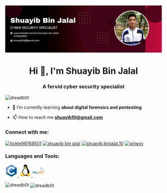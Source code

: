 ![logo](https://github.com/dreadb0t/dreadb0t/blob/main/Black%20and%20Red%20Gradient%20Professional%20LinkedIn%20Banner.png)
<h1 align="center">Hi 👋, I'm Shuayib Bin Jalal</h1>
<h3 align="center">A fervid cyber security specialist</h3>

<p align="left"> <img src="https://komarev.com/ghpvc/?username=dreadb0t&label=Profile%20views&color=0e75b6&style=flat" alt="dreadb0t" /> </p>

- 🌱 I’m currently learning **about digital forensics and pentesting**

- 📫 How to reach me **shuayib10@gmail.com**

<h3 align="left">Connect with me:</h3>
<p align="left">
<a href="https://twitter.com/tickle99768501" target="blank"><img align="center" src="https://raw.githubusercontent.com/rahuldkjain/github-profile-readme-generator/master/src/images/icons/Social/twitter.svg" alt="tickle99768501" height="30" width="40" /></a>
<a href="https://linkedin.com/in/shuayib bin jalal" target="blank"><img align="center" src="https://raw.githubusercontent.com/rahuldkjain/github-profile-readme-generator/master/src/images/icons/Social/linked-in-alt.svg" alt="shuayib bin jalal" height="30" width="40" /></a>
<a href="https://fb.com/shuayib.binjalal.10" target="blank"><img align="center" src="https://raw.githubusercontent.com/rahuldkjain/github-profile-readme-generator/master/src/images/icons/Social/facebook.svg" alt="shuayib.binjalal.10" height="30" width="40" /></a>
<a href="https://instagram.com/qrlwxv" target="blank"><img align="center" src="https://raw.githubusercontent.com/rahuldkjain/github-profile-readme-generator/master/src/images/icons/Social/instagram.svg" alt="qrlwxv" height="30" width="40" /></a>
</p>

<h3 align="left">Languages and Tools:</h3>
<p align="left"> <a href="https://www.cprogramming.com/" target="_blank" rel="noreferrer"> <img src="https://raw.githubusercontent.com/devicons/devicon/master/icons/c/c-original.svg" alt="c" width="40" height="40"/> </a> <a href="https://www.linux.org/" target="_blank" rel="noreferrer"> <img src="https://raw.githubusercontent.com/devicons/devicon/master/icons/linux/linux-original.svg" alt="linux" width="40" height="40"/> </a> <a href="https://www.mysql.com/" target="_blank" rel="noreferrer"> <img src="https://raw.githubusercontent.com/devicons/devicon/master/icons/mysql/mysql-original-wordmark.svg" alt="mysql" width="40" height="40"/> </a> </p>

<p><img align="left" src="https://github-readme-stats.vercel.app/api/top-langs?username=dreadb0t&show_icons=true&locale=en&layout=compact" alt="dreadb0t" /></p>

<p>&nbsp;<img align="center" src="https://github-readme-stats.vercel.app/api?username=dreadb0t&show_icons=true&locale=en" alt="dreadb0t" /></p>
